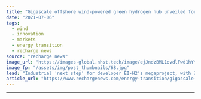 ```yaml
---
title: "Gigascale offshore wind-powered green hydrogen hub unveiled for Ireland"
date: "2021-07-06"
tags: 
  - wind
  - innovation
  - markets
  - energy transition
  - recharge news
source: "recharge news"
image_url: "https://images-global.nhst.tech/image/ejJndzBML1ovdlFwd1hYYmdoOTRUczMxMlkvYVhOd29NR1ZDNTZ1SmlLOD0=/nhst/binary/f313d982c4950b018401ffcd0f391408"
image_fp: "/assets/img/post_thumbnails/68.jpg"
lead: "Industrial 'next step' for developer EI-H2's megaproject, with Zenith Energy signing up to develop site in Bantry Bay next to existing oil terminal"
article_url: "https://www.rechargenews.com/energy-transition/gigascale-offshore-wind-powered-green-hydrogen-hub-unveiled-for-ireland/2-1-1035832"
---
```


---
